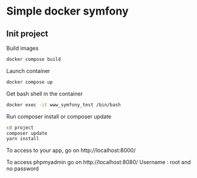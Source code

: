 # Simple docker symfony

## Init project

Build images
```bash
docker compose build
```

Launch container

```bash
docker compose up
```

Get bash shell in the container

```bash
docker exec -it www_symfony_test /bin/bash
```

Run composer install or composer update
```bash
cd project
composer update
yarn install
```

To access to your app, go on http://localhost:8000/

To access phpmyadmin go on http://localhost:8080/
Username : root and no password
